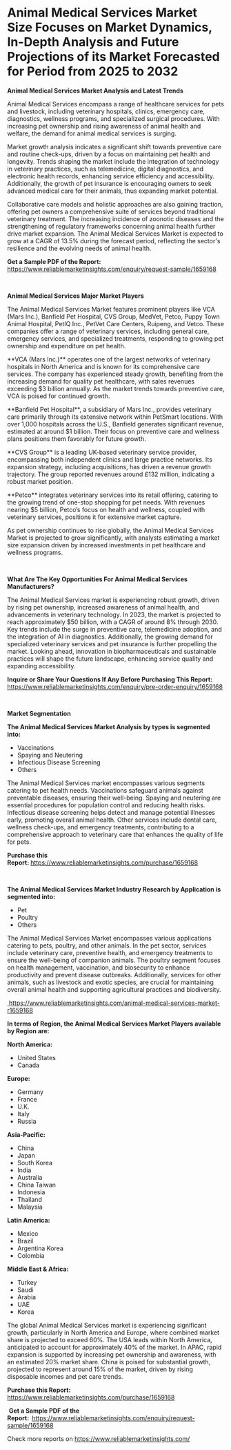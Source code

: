 <p><h1>Animal Medical Services Market Size Focuses on Market Dynamics, In-Depth Analysis and Future Projections of its Market Forecasted for Period from 2025 to 2032</h1></p><p><strong>Animal Medical Services Market Analysis and Latest Trends</strong></p>
<p><p>Animal Medical Services encompass a range of healthcare services for pets and livestock, including veterinary hospitals, clinics, emergency care, diagnostics, wellness programs, and specialized surgical procedures. With increasing pet ownership and rising awareness of animal health and welfare, the demand for animal medical services is surging. </p><p>Market growth analysis indicates a significant shift towards preventive care and routine check-ups, driven by a focus on maintaining pet health and longevity. Trends shaping the market include the integration of technology in veterinary practices, such as telemedicine, digital diagnostics, and electronic health records, enhancing service efficiency and accessibility. Additionally, the growth of pet insurance is encouraging owners to seek advanced medical care for their animals, thus expanding market potential.</p><p>Collaborative care models and holistic approaches are also gaining traction, offering pet owners a comprehensive suite of services beyond traditional veterinary treatment. The increasing incidence of zoonotic diseases and the strengthening of regulatory frameworks concerning animal health further drive market expansion. The Animal Medical Services Market is expected to grow at a CAGR of 13.5% during the forecast period, reflecting the sector's resilience and the evolving needs of animal health.</p></p>
<p><strong>Get a Sample PDF of the Report:&nbsp;</strong> <a href="https://www.reliablemarketinsights.com/enquiry/request-sample/1659168?utm_campaign=3215&utm_medium=2&utm_source=Github&utm_content=ia&utm_term=09032025&utm_id=animal-medical-services">https://www.reliablemarketinsights.com/enquiry/request-sample/1659168</a></p>
<p>&nbsp;</p>
<p><strong>Animal Medical Services Major Market Players</strong></p>
<p><p>The Animal Medical Services Market features prominent players like VCA (Mars Inc.), Banfield Pet Hospital, CVS Group, MedVet, Petco, Puppy Town Animal Hospital, PetIQ Inc., PetVet Care Centers, Ruipeng, and Vetco. These companies offer a range of veterinary services, including general care, emergency services, and specialized treatments, responding to growing pet ownership and expenditure on pet health.</p><p>**VCA (Mars Inc.)** operates one of the largest networks of veterinary hospitals in North America and is known for its comprehensive care services. The company has experienced steady growth, benefiting from the increasing demand for quality pet healthcare, with sales revenues exceeding $3 billion annually. As the market trends towards preventive care, VCA is poised for continued growth.</p><p>**Banfield Pet Hospital**, a subsidiary of Mars Inc., provides veterinary care primarily through its extensive network within PetSmart locations. With over 1,000 hospitals across the U.S., Banfield generates significant revenue, estimated at around $1 billion. Their focus on preventive care and wellness plans positions them favorably for future growth.</p><p>**CVS Group** is a leading UK-based veterinary service provider, encompassing both independent clinics and large practice networks. Its expansion strategy, including acquisitions, has driven a revenue growth trajectory. The group reported revenues around £132 million, indicating a robust market position.</p><p>**Petco** integrates veterinary services into its retail offering, catering to the growing trend of one-stop shopping for pet needs. With revenues nearing $5 billion, Petco’s focus on health and wellness, coupled with veterinary services, positions it for extensive market capture.</p><p>As pet ownership continues to rise globally, the Animal Medical Services Market is projected to grow significantly, with analysts estimating a market size expansion driven by increased investments in pet healthcare and wellness programs.</p></p>
<p>&nbsp;</p>
<p><strong>What Are The Key Opportunities For Animal Medical Services Manufacturers?</strong></p>
<p><p>The Animal Medical Services market is experiencing robust growth, driven by rising pet ownership, increased awareness of animal health, and advancements in veterinary technology. In 2023, the market is projected to reach approximately $50 billion, with a CAGR of around 8% through 2030. Key trends include the surge in preventive care, telemedicine adoption, and the integration of AI in diagnostics. Additionally, the growing demand for specialized veterinary services and pet insurance is further propelling the market. Looking ahead, innovation in biopharmaceuticals and sustainable practices will shape the future landscape, enhancing service quality and expanding accessibility.</p></p>
<p><strong>Inquire or Share Your Questions If Any Before Purchasing This Report:</strong> <a href="https://www.reliablemarketinsights.com/enquiry/pre-order-enquiry/1659168?utm_campaign=3215&utm_medium=2&utm_source=Github&utm_content=ia&utm_term=09032025&utm_id=animal-medical-services">https://www.reliablemarketinsights.com/enquiry/pre-order-enquiry/1659168</a></p>
<p>&nbsp;</p>
<p><strong>Market Segmentation</strong></p>
<p><strong>The Animal Medical Services Market Analysis by types is segmented into:</strong></p>
<p><ul><li>Vaccinations</li><li>Spaying and Neutering</li><li>Infectious Disease Screening</li><li>Others</li></ul></p>
<p><p>The Animal Medical Services market encompasses various segments catering to pet health needs. Vaccinations safeguard animals against preventable diseases, ensuring their well-being. Spaying and neutering are essential procedures for population control and reducing health risks. Infectious disease screening helps detect and manage potential illnesses early, promoting overall animal health. Other services include dental care, wellness check-ups, and emergency treatments, contributing to a comprehensive approach to veterinary care that enhances the quality of life for pets.</p></p>
<p><strong>Purchase this Report:&nbsp;</strong><a href="https://www.reliablemarketinsights.com/purchase/1659168?utm_campaign=3215&utm_medium=2&utm_source=Github&utm_content=ia&utm_term=09032025&utm_id=animal-medical-services">https://www.reliablemarketinsights.com/purchase/1659168</a></p>
<p>&nbsp;</p>
<p><strong>The Animal Medical Services Market Industry Research by Application is segmented into:</strong></p>
<p><ul><li>Pet</li><li>Poultry</li><li>Others</li></ul></p>
<p><p>The Animal Medical Services Market encompasses various applications catering to pets, poultry, and other animals. In the pet sector, services include veterinary care, preventive health, and emergency treatments to ensure the well-being of companion animals. The poultry segment focuses on health management, vaccination, and biosecurity to enhance productivity and prevent disease outbreaks. Additionally, services for other animals, such as livestock and exotic species, are crucial for maintaining overall animal health and supporting agricultural practices and biodiversity.</p></p>
<p><a href="https://www.reliablemarketinsights.com/animal-medical-services-market-r1659168?utm_campaign=3215&utm_medium=2&utm_source=Github&utm_content=ia&utm_term=09032025&utm_id=animal-medical-services">&nbsp;https://www.reliablemarketinsights.com/animal-medical-services-market-r1659168</a></p>
<p><strong>In terms of Region, the Animal Medical Services Market Players available by Region are:</strong></p>
<p>
    <p> <strong> North America: </strong>
        <ul>
            <li>United States</li>
            <li>Canada</li>
        </ul>
        </p> 
    <p> <strong> Europe: </strong>
        <ul>
            <li>Germany</li>
            <li>France</li>
            <li>U.K.</li>
            <li>Italy</li>
            <li>Russia</li>
        </ul>
        </p> 
    <p> <strong> Asia-Pacific: </strong>
        <ul>
            <li>China</li>
            <li>Japan</li>
            <li>South Korea</li>
            <li>India</li>
            <li>Australia</li>
            <li>China Taiwan</li>
            <li>Indonesia</li>
            <li>Thailand</li>
            <li>Malaysia</li>
        </ul>
        </p> 
    <p> <strong> Latin America: </strong>
        <ul>
            <li>Mexico</li>
            <li>Brazil</li>
            <li>Argentina Korea</li>
            <li>Colombia</li>
        </ul>
        </p> 
    <p> <strong> Middle East & Africa: </strong>
        <ul>
            <li>Turkey</li>
            <li>Saudi</li>
            <li>Arabia</li>
            <li>UAE</li>
            <li>Korea</li>
        </ul>
    </p>
    </p>
<p><p>The global Animal Medical Services market is experiencing significant growth, particularly in North America and Europe, where combined market share is projected to exceed 60%. The USA leads within North America, anticipated to account for approximately 40% of the market. In APAC, rapid expansion is supported by increasing pet ownership and awareness, with an estimated 20% market share. China is poised for substantial growth, projected to represent around 15% of the market, driven by rising disposable incomes and pet care trends.</p></p>
<p><strong>Purchase this Report: </strong><a href="https://www.reliablemarketinsights.com/purchase/1659168?utm_campaign=3215&utm_medium=2&utm_source=Github&utm_content=ia&utm_term=09032025&utm_id=animal-medical-services">https://www.reliablemarketinsights.com/purchase/1659168</a></p>
<p>&nbsp;<strong>Get a Sample PDF of the Report:&nbsp;&nbsp;</strong><a href="https://www.reliablemarketinsights.com/enquiry/request-sample/1659168?utm_campaign=3215&utm_medium=2&utm_source=Github&utm_content=ia&utm_term=09032025&utm_id=animal-medical-services">https://www.reliablemarketinsights.com/enquiry/request-sample/1659168</a></p>
<p><strong></strong></p>
<p>Check more reports on <a href="https://www.reliablemarketinsights.com/?utm_campaign=3215&utm_medium=2&utm_source=Github&utm_content=ia&utm_term=09032025&utm_id=animal-medical-services">https://www.reliablemarketinsights.com/</a></p>
